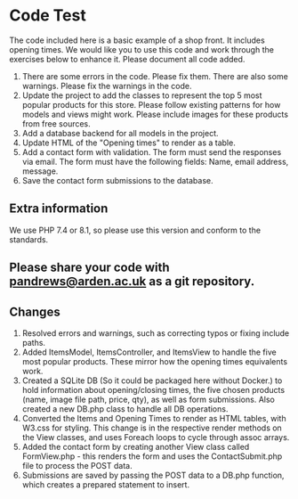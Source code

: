 # Code Test
The code included here is a basic example of a shop front.
It includes opening times. We would like you to use this code and work through the exercises below to enhance it. Please document all code added.

1. There are some errors in the code. Please fix them. There are also some warnings. Please fix the warnings in the code.
2. Update the project to add the classes to represent the top 5 most popular products for this store. Please follow existing patterns for how models and views might work. Please include images for these products from free sources.
3. Add a database backend for all models in the project. 
4. Update HTML of the "Opening times" to render as a table.
5. Add a contact form with validation. The form must send the responses via email. The form must have the following fields: Name, email address, message.  
6. Save the contact form submissions to the database.

## Extra information
We use PHP 7.4 or 8.1, so please use this version and conform to the standards.

## Please share your code with pandrews@arden.ac.uk as a git repository.

## Changes
1. Resolved errors and warnings, such as correcting typos or fixing include paths.
2. Added ItemsModel, ItemsController, and ItemsView to handle the five most popular products. These mirror how the
opening times equivalents work.
3. Created a SQLite DB (So it could be packaged here without Docker.) to hold information about opening/closing times,
the five chosen products (name, image file path, price, qty), as well as form submissions. Also created a new DB.php 
class to handle all DB operations.
4. Converted the Items and Opening Times to render as HTML tables, with W3.css for styling. This change is in the 
respective render methods on the View classes, and uses Foreach loops to cycle through assoc arrays.
5. Added the contact form by creating another View class called FormView.php - this renders the form and uses the 
ContactSubmit.php file to process the POST data.
6. Submissions are saved by passing the POST data to a DB.php function, which creates a prepared statement to insert.
